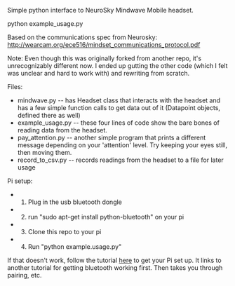 Simple python interface to NeuroSky Mindwave Mobile headset.

python example_usage.py

Based on the communications spec from Neurosky: http://wearcam.org/ece516/mindset_communications_protocol.pdf

Note: Even though this was originally forked from another repo, it's unrecognizably different now. I ended up gutting the other code (which I felt was unclear and hard to work with) and rewriting from scratch.

Files:
* mindwave.py -- has Headset class that interacts with the headset and has a few simple function calls to get data out of it (Datapoint objects, defined there as well)
* example_usage.py -- these four lines of code show the bare bones of reading data from the headset.
* pay_attention.py -- another simple program that prints a different message depending on your 'attention' level. Try keeping your eyes still, then moving them.
* record_to_csv.py -- records readings from the headset to a file for later usage

Pi setup:
* 1) Plug in the usb bluetooth dongle
* 2) run "sudo apt-get install python-bluetooth" on your pi
* 3) Clone this repo to your pi
* 4) Run "python example.usage.py"

If that doesn't work, follow the tutorial [here](http://cttoronto.com/03/04/2013/interfacing-with-the-mindwave-mobile/) to get your Pi set up. It links to another tutorial for getting bluetooth working first. Then takes you through pairing, etc.

